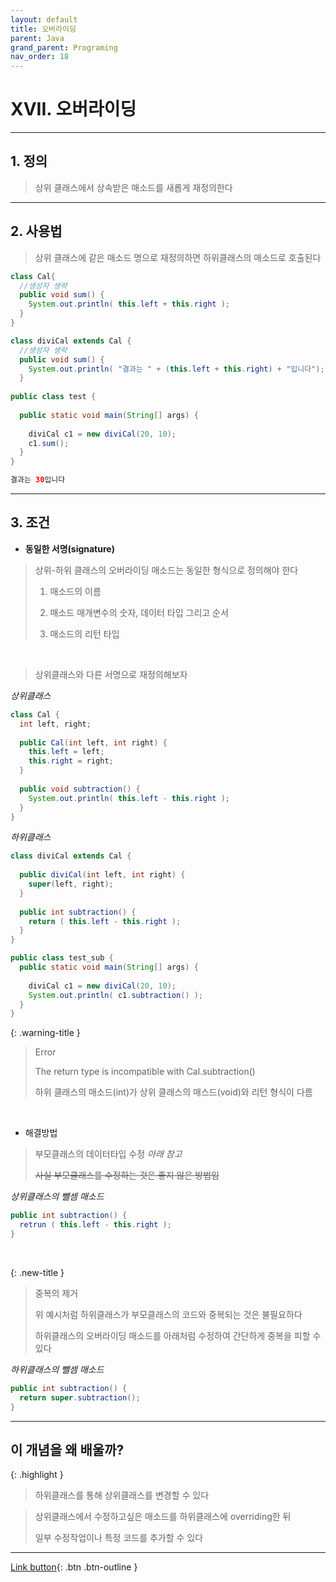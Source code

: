 ```yaml
---
layout: default
title: 오버라이딩
parent: Java
grand_parent: Programing
nav_order: 18
---
```


# XVII. 오버라이딩

---

## 1. 정의

> 상위 클래스에서 상속받은 매소드를 새롭게 재정의한다

---

## 2. 사용법

> 상위 클래스에 같은 매소드 명으로 재정의하면 하위클래스의 매소드로 호출된다

```java
class Cal{
  //생성자 생략	
  public void sum() {
    System.out.println( this.left + this.right );
  }
}

class diviCal extends Cal {
  //생성자 생략	
  public void sum() {
    System.out.println( "결과는 " + (this.left + this.right) + "입니다");
  }
	
public class test {
	
  public static void main(String[] args) {
		
    diviCal c1 = new diviCal(20, 10);
    c1.sum();
  }
}
```

```java
결과는 30입니다
```
---

## 3. 조건

- **동일한 서명(signature)**

> 상위-하위 클래스의 오버라이딩 매소드는 동일한 형식으로 정의해야 한다
>
> 1. 매소드의 이름
>
> 2. 매소드 매개변수의 숫자, 데이터 타입 그리고 순서
>
> 3. 매소드의 리턴 타입

<br/>

> 상위클래스와 다른 서명으로 재정의해보자

_상위클래스_

```java
class Cal {
  int left, right;
	
  public Cal(int left, int right) {
    this.left = left;
    this.right = right;
  }
	
  public void subtraction() {
    System.out.println( this.left - this.right );
  }
}
```

_하위클래스_

```java
class diviCal extends Cal {
	
  public diviCal(int left, int right) {
    super(left, right);
  }
	
  public int subtraction() {
    return ( this.left - this.right );
  }
}

public class test_sub {
  public static void main(String[] args) {
	
    diviCal c1 = new diviCal(20, 10);
    System.out.println( c1.subtraction() );
  }
}
```

{: .warning-title }
> Error
>
> The return type is incompatible with Cal.subtraction()
>
> 하위 클래스의 매소드(int)가 상위 클래스의 매스드(void)와 리턴 형식이 다름

<br/>

- 해결방법

> 부모클래스의 데이터타입 수정 _아래 참고_
>
> ~~사실 부모클래스를 수정하는 것은 좋지 않은 방법임~~

_상위클래스의 뺄셈 매소드_

```java
public int subtraction() {
  retrun ( this.left - this.right );
}
```

<br/>

{: .new-title }
> 중복의 제거
>
> 위 예시처럼 하위클래스가 부모클래스의 코드와 중복되는 것은 불필요하다
>
> 하위클래스의 오버라이딩 매소드를 아래처럼 수정하여 간단하게 중복을 피할 수 있다

_하위클래스의 뺄셈 매소드_

```java
public int subtraction() {
  return super.subtraction();
}
```

---

## **이 개념을 왜 배울까?**

{: .highlight }
> 하위클래스를 통해 상위클래스를 변경할 수 있다

> 상위클래스에서 수정하고싶은 매소드를 하위클래스에 overriding한 뒤
>
> 일부 수정작업이나 특정 코드를 추가할 수 있다

---

[Link button](https://opentutorials.org/course/1223/6090){: .btn .btn-outline }
